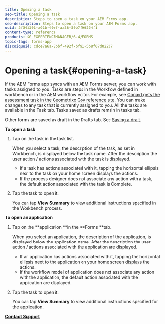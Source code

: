 ```yaml
---
title: Opening a task
seo-title: Opening a task
description: Steps to open a task on your AEM Forms app.
seo-description: Steps to open a task on your AEM Forms app.
uuid: 3f543391-a62b-40ef-aa28-59b7f99554f1
content-type: reference
products: SG_EXPERIENCEMANAGER/6.4/FORMS
topic-tags: forms-app
discoiquuid: cdce7a6a-2bbf-492f-bf91-5b8f07d02207
---
```


# Opening a task{#opening-a-task}

If the AEM Forms app syncs with an AEM Forms server, you can work with tasks assigned to you. Tasks are steps in the Workflow defined in workbench or in the AEM workflow editor. For example, see [Conard gets the assessment task in the Geometrixx Gov reference site](/help/forms/using/gov-reference-site-walkthrough.md#conard-assessment-task). You can make changes to any task that is currently assigned to you. All the tasks are available in the Task tab. Tasks saved as drafts remain in tasks tab.

Other forms are saved as draft in the Drafts tab. See [Saving a draft](/help/forms/using/save-as-draft.md).

**To open a task**

1. Tap on the task in the task list.

   When you select a task, the description of the task, as set in Workbench, is displayed below the task name. After the description the user action / actions associated with the task is displayed.

    * If a task has actions associated with it, tapping the horizontal ellipsis next to the task on your home screen displays the actions. 
    * If the process designer does not associate any action with a task, the default action associated with the task is Complete.

1. Tap the task to open it.

   You can tap **View Summary** to view additional instructions specified in the Workbench process.

**To open an application**

1. Tap on the **application **in the **Forms **tab.

   When you select an application, the description of the application, is displayed below the application name. After the description the user action / actions associated with the application are displayed.

    * If an application has actions associated with it, tapping the horizontal ellipsis next to the application on your home screen displays the actions. 
    * If the workflow model of application does not associate any action with the application, the default action associated with the application are displayed.

1. Tap the task to open it.

   You can tap **View Summary** to view additional instructions specified for the application.

[**Contact Support**](https://www.adobe.com/account/sign-in.supportportal.html)
